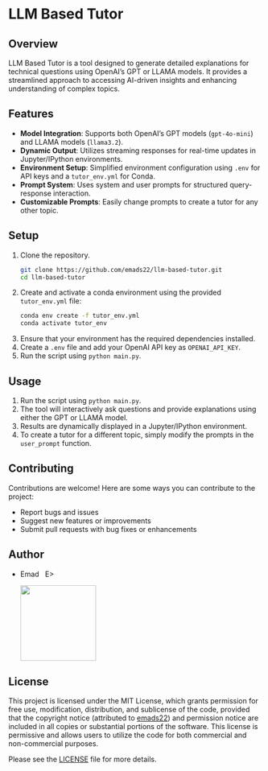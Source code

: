 # LLM Based Tutor

## Overview
LLM Based Tutor is a tool designed to generate detailed explanations for technical questions using OpenAI’s GPT or LLAMA models. It provides a streamlined approach to accessing AI-driven insights and enhancing understanding of complex topics.

## Features
- **Model Integration**: Supports both OpenAI’s GPT models (`gpt-4o-mini`) and LLAMA models (`llama3.2`).
- **Dynamic Output**: Utilizes streaming responses for real-time updates in Jupyter/IPython environments.
- **Environment Setup**: Simplified environment configuration using `.env` for API keys and a `tutor_env.yml` for Conda.
- **Prompt System**: Uses system and user prompts for structured query-response interaction.
- **Customizable Prompts**: Easily change prompts to create a tutor for any other topic.

## Setup
1. Clone the repository.
   ```bash
   git clone https://github.com/emads22/llm-based-tutor.git
   cd llm-based-tutor
2. Create and activate a conda environment using the provided `tutor_env.yml` file:
   ```bash
   conda env create -f tutor_env.yml
   conda activate tutor_env
3. Ensure that your environment has the required dependencies installed.
4. Create a `.env` file and add your OpenAI API key as `OPENAI_API_KEY`.
5. Run the script using `python main.py`.

## Usage
1. Run the script using `python main.py`.
2. The tool will interactively ask questions and provide explanations using either the GPT or LLAMA model.
3. Results are dynamically displayed in a Jupyter/IPython environment.
4. To create a tutor for a different topic, simply modify the prompts in the `user_prompt` function.

## Contributing
Contributions are welcome! Here are some ways you can contribute to the project:
- Report bugs and issues
- Suggest new features or improvements
- Submit pull requests with bug fixes or enhancements

## Author
- Emad &nbsp; E>
  
  [<img src="https://img.shields.io/badge/GitHub-Profile-blue?logo=github" width="150">](https://github.com/emads22)

## License
This project is licensed under the MIT License, which grants permission for free use, modification, distribution, and sublicense of the code, provided that the copyright notice (attributed to [emads22](https://github.com/emads22)) and permission notice are included in all copies or substantial portions of the software. This license is permissive and allows users to utilize the code for both commercial and non-commercial purposes.

Please see the [LICENSE](LICENSE) file for more details.
